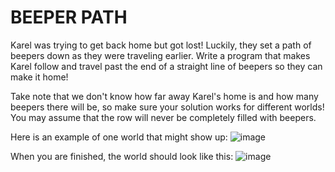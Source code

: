 # BEEPER PATH

Karel was trying to get back home but got lost! Luckily, they set a path of beepers down as they were traveling earlier. Write a program that makes Karel follow and travel past the end of a straight line of beepers so they can make it home! 

Take note that we don't know how far away Karel's home is and how many beepers there will be, so make sure your solution works for different worlds! You may assume that the row will never be completely filled with beepers.

Here is an example of one world that might show up:
![image](https://github.com/user-attachments/assets/be14ca1f-c057-4031-b60b-2e2e7a3d8d11)

When you are finished, the world should look like this:
![image](https://github.com/user-attachments/assets/45d0307a-8992-424c-aa39-42967942b54d)
